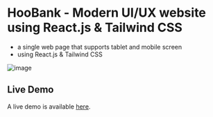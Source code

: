 #  HooBank - Modern UI/UX website using React.js & Tailwind CSS

- a single web page that supports tablet and mobile screen
- using React.js & Tailwind CSS

![image](https://camo.githubusercontent.com/c4493d95984ace14ebef070617d63d2fa8068b02a1359d1a311b175ce623026b/68747470733a2f2f692e6962622e636f2f424b31486e30782f53637265656e73686f742d323032322d30382d30382d61742d342d30352d34382d504d2e706e67)

## Live Demo

A live demo is available [here](https://chanatinart02.github.io/Modern-UI-UX-website/).

